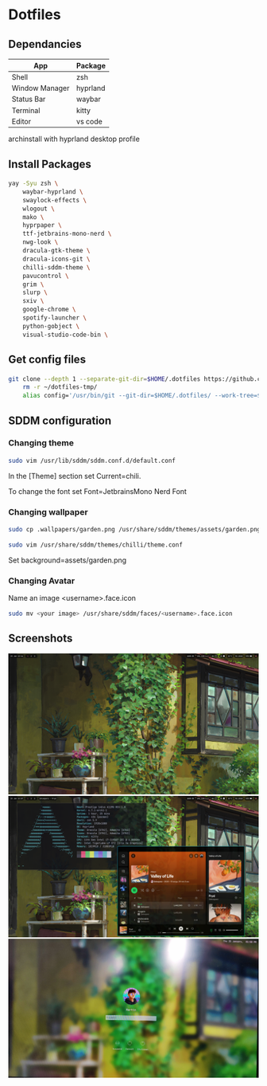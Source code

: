 # Dotfiles

## Dependancies

| App            | Package  |
| -------------- | -------- |
| Shell          | zsh      |
| Window Manager | hyprland |
| Status Bar     | waybar   |
| Terminal       | kitty    |
| Editor         | vs code  |

archinstall with hyprland desktop profile

## Install Packages

```bash
yay -Syu zsh \
    waybar-hyprland \
    swaylock-effects \
    wlogout \
    mako \
    hyprpaper \
    ttf-jetbrains-mono-nerd \
    nwg-look \
    dracula-gtk-theme \
    dracula-icons-git \
    chilli-sddm-theme \
    pavucontrol \
    grim \
    slurp \
    sxiv \
    google-chrome \
    spotify-launcher \
    python-gobject \
    visual-studio-code-bin \
```

## Get config files

```bash
git clone --depth 1 --separate-git-dir=$HOME/.dotfiles https://github.com/martinbartolo/dotfiles.git $HOME/dotfiles-tmp
    rm -r ~/dotfiles-tmp/
    alias config='/usr/bin/git --git-dir=$HOME/.dotfiles/ --work-tree=$HOME'
```

## SDDM configuration

### Changing theme

```bash
sudo vim /usr/lib/sddm/sddm.conf.d/default.conf
```

In the [Theme] section set Current=chili.

To change the font set Font=JetbrainsMono Nerd Font

### Changing wallpaper

```bash
sudo cp .wallpapers/garden.png /usr/share/sddm/themes/assets/garden.png
```

```bash
sudo vim /usr/share/sddm/themes/chilli/theme.conf
```

Set background=assets/garden.png

### Changing Avatar

Name an image \<username\>.face.icon

```bash
sudo mv <your image> /usr/share/sddm/faces/<username>.face.icon
```

## Screenshots

![Desktop](.screenshots/desktop.png)
![Showcase](.screenshots/neofetch.png)
![Lockscreen](.screenshots/lockscreen.jpg)
